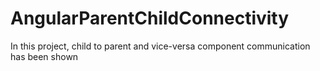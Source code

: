 # AngularParentChildConnectivity
In this project, child to parent and vice-versa component communication has been shown
